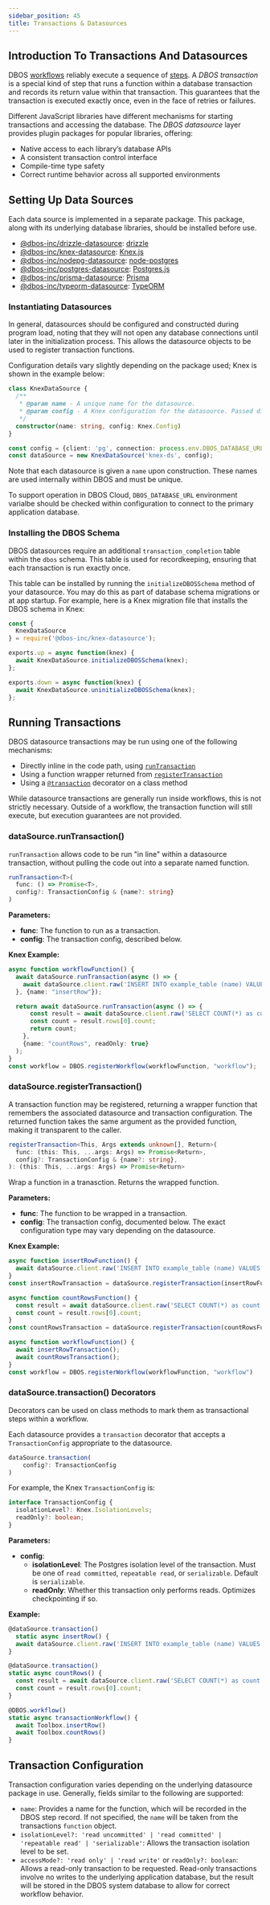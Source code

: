 ```yaml
---
sidebar_position: 45
title: Transactions & Datasources
---
```


## Introduction To Transactions And Datasources
DBOS [workflows](./workflows-steps.md#workflows) reliably execute a sequence of [steps](./workflows-steps.md#steps).  A *DBOS transaction* is a special kind of step that runs a function within a database transaction and records its return value within that transaction.   This guarantees that the transaction is executed exactly once, even in the face of retries or failures.

Different JavaScript libraries have different mechanisms for starting transactions and accessing the database. The *DBOS datasource* layer provides plugin packages for popular libraries, offering:
- Native access to each library’s database APIs
- A consistent transaction control interface
- Compile-time type safety
- Correct runtime behavior across all supported environments

## Setting Up Data Sources
Each data source is implemented in a separate package.
This package, along with its underlying database libraries, should be installed before use.

- [@dbos-inc/drizzle-datasource](https://www.npmjs.com/package/@dbos-inc/drizzle-datasource): [drizzle](https://orm.drizzle.team/)
- [@dbos-inc/knex-datasource](https://www.npmjs.com/package/@dbos-inc/knex-datasource): [Knex.js](https://knexjs.org/)
- [@dbos-inc/nodepg-datasource](https://www.npmjs.com/package/@dbos-inc/nodepg-datasource): [node-postgres](https://github.com/brianc/node-postgres)
- [@dbos-inc/postgres-datasource](https://www.npmjs.com/package/@dbos-inc/postgres-datasource): [Postgres.js](https://github.com/porsager/postgres)
- [@dbos-inc/prisma-datasource](https://www.npmjs.com/package/@dbos-inc/prisma-datasource): [Prisma](https://www.prisma.io/)
- [@dbos-inc/typeorm-datasource](https://www.npmjs.com/package/@dbos-inc/typeorm-datasource): [TypeORM](https://typeorm.io/)

### Instantiating Datasources
In general, datasources should be configured and constructed during program load, noting that they will not open any database connections until later in the initialization process.  This allows the datasource objects to be used to register transaction functions.

Configuration details vary slightly depending on the package used; Knex is shown in the example below:
```typescript
class KnexDataSource {
  /**
   * @param name - A unique name for the datasource.
   * @param config - A Knex configuration for the datasource. Passed directly into the Knex pool object.
   */
  constructor(name: string, config: Knex.Config)  
}

const config = {client: 'pg', connection: process.env.DBOS_DATABASE_URL}
const dataSource = new KnexDataSource('knex-ds', config);
```

Note that each datasource is given a `name` upon construction.  These names are used internally within DBOS and must be unique.

To support operation in DBOS Cloud, `DBOS_DATABASE_URL` environment varialbe should be checked within configuration to connect to the primary application database.

### Installing the DBOS Schema

DBOS datasources require an additional `transaction_completion` table within the `dbos` schema.  This table is used for recordkeeping, ensuring that each transaction is run exactly once.

This table can be installed by running the `initializeDBOSSchema` method of your datasource. You may do this as part of database schema migrations or at app startup. For example, here is a Knex migration file that installs the DBOS schema in Knex:

```ts
const {
  KnexDataSource
} = require('@dbos-inc/knex-datasource');

exports.up = async function(knex) {
  await KnexDataSource.initializeDBOSSchema(knex);
};

exports.down = async function(knex) {
  await KnexDataSource.uninitializeDBOSSchema(knex);
};
```

## Running Transactions

DBOS datasource transactions may be run using one of the following mechanisms:
- Directly inline in the code path, using [`runTransaction`](#datasourceruntransaction)
- Using a function wrapper returned from [`registerTransaction`](#datasourceregistertransaction)
- Using a [`@transaction`](#datasourcetransaction-decorators) decorator on a class method

While datasource transactions are generally run inside workflows, this is not strictly necessary.  Outside of a workflow, the transaction function will still execute, but execution guarantees are not provided.

### dataSource.runTransaction()

`runTransaction` allows code to be run "in line" within a datasource transaction, without pulling the code out into a separate named function.

```typescript
runTransaction<T>(
  func: () => Promise<T>,
  config?: TransactionConfig & {name?: string}
)
```

**Parameters:**
- **func**: The function to run as a transaction.
- **config**: The transaction config, described below.

**Knex Example:**

```typescript
async function workflowFunction() {
  await dataSource.runTransaction(async () => {
    await dataSource.client.raw('INSERT INTO example_table (name) VALUES (?)', ['dbos']);
  }, {name: "insertRow"});

  return await dataSource.runTransaction(async () => {
      const result = await dataSource.client.raw('SELECT COUNT(*) as count FROM example_table');
      const count = result.rows[0].count;
      return count;
    },
    {name: "countRows", readOnly: true}
  );
}
const workflow = DBOS.registerWorkflow(workflowFunction, "workflow");
```

### dataSource.registerTransaction()

A transaction function may be registered, returning a wrapper function that remembers the associated datasource and transaction configuration.  The returned function takes the same argument as the provided function, making it transparent to the caller.

```typescript
registerTransaction<This, Args extends unknown[], Return>(
  func: (this: This, ...args: Args) => Promise<Return>,
  config?: TransactionConfig & {name?: string},
): (this: This, ...args: Args) => Promise<Return>
```

Wrap a function in a tranasction.
Returns the wrapped function.

**Parameters:**
- **func**: The function to be wrapped in a transaction.
- **config**: The transaction config, documented below.  The exact configuration type may vary depending on the datasource.

**Knex Example:**

```typescript
async function insertRowFunction() {
  await dataSource.client.raw('INSERT INTO example_table (name) VALUES (?)', ['dbos']);
}
const insertRowTransaction = dataSource.registerTransaction(insertRowFunction);

async function countRowsFunction() {
  const result = await dataSource.client.raw('SELECT COUNT(*) as count FROM example_table');
  const count = result.rows[0].count;
}
const countRowsTransaction = dataSource.registerTransaction(countRowsFunction);

async function workflowFunction() {
  await insertRowTransaction();
  await countRowsTransaction();
}
const workflow = DBOS.registerWorkflow(workflowFunction, "workflow")
```

### dataSource.transaction() Decorators

Decorators can be used on class methods to mark them as transactional steps within a workflow.

Each datasource provides a `transaction` decorator that accepts a `TransactionConfig` appropriate to the datasource.
```typescript
dataSource.transaction(
    config?: TransactionConfig
)
```

For example, the Knex `TransactionConfig` is:
```typescript
interface TransactionConfig {
  isolationLevel?: Knex.IsolationLevels;
  readOnly?: boolean;
}
```

**Parameters:**
- **config**:
  - **isolationLevel**: The Postgres isolation level of the transaction. Must be one of `read committed`, `repeatable read`, or `serializable`. Default is `serializable`.
  - **readOnly**: Whether this transaction only performs reads. Optimizes checkpointing if so.

**Example:**

```typescript
@dataSource.transaction()
  static async insertRow() {
  await dataSource.client.raw('INSERT INTO example_table (name) VALUES (?)', ['dbos']);
}

@dataSource.transaction()
static async countRows() {
  const result = await dataSource.client.raw('SELECT COUNT(*) as count FROM example_table');
  const count = result.rows[0].count;
}

@DBOS.workflow()
static async transactionWorkflow() {
  await Toolbox.insertRow()
  await Toolbox.countRows()
}
```

## Transaction Configuration
Transaction configuration varies depending on the underlying datasource package in use.  Generally, fields similar to the following are supported:
- `name`: Provides a name for the function, which will be recorded in the DBOS step record.  If not specified, the `name` will be taken from the transactions `function` object.
- `isolationLevel?: 'read uncommitted' | 'read committed' | 'repeatable read' | 'serializable'`: Allows the transaction isolation level to be set.
- `accessMode?: 'read only' | 'read write'` or `readOnly?: boolean`: Allows a read-only transaction to be requested.  Read-only transactions involve no writes to the underlying application database, but the result will be stored in the DBOS system database to allow for correct workflow behavior.
